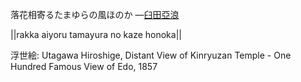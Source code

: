 落花相寄るたまゆらの風ほのか
—[臼田亞浪](https://ja.wikipedia.org/wiki/臼田亞浪)

||rakka aiyoru tamayura no kaze honoka||

浮世絵: Utagawa Hiroshige, Distant View of Kinryuzan Temple - One Hundred Famous View of Edo, 1857